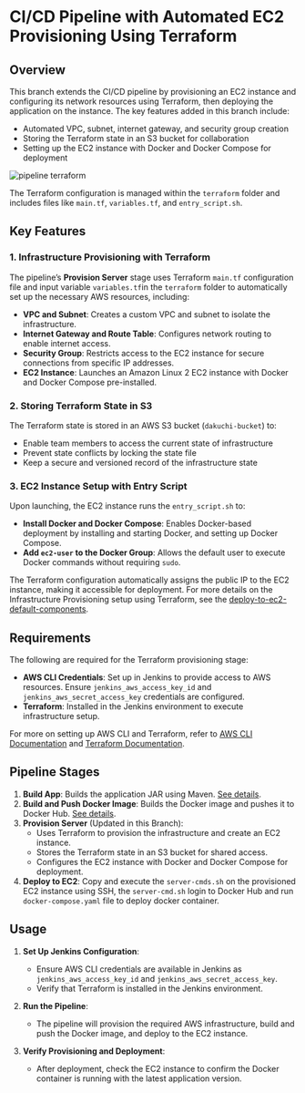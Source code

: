 # CI/CD Pipeline with Automated EC2 Provisioning Using Terraform

## Overview

This branch extends the CI/CD pipeline by provisioning an EC2 instance and configuring its network resources using Terraform, then deploying the application on the instance. The key features added in this branch include:
- Automated VPC, subnet, internet gateway, and security group creation
- Storing the Terraform state in an S3 bucket for collaboration
- Setting up the EC2 instance with Docker and Docker Compose for deployment

![pipeline terraform](https://github.com/user-attachments/assets/3e4e1e91-30ad-4416-a116-801f5a8eb59f)

The Terraform configuration is managed within the `terraform` folder and includes files like `main.tf`, `variables.tf`, and `entry_script.sh`.

## Key Features

### 1. Infrastructure Provisioning with Terraform
The pipeline’s **Provision Server** stage uses Terraform `main.tf` configuration file and input variable `variables.tf`in the `terraform` folder to automatically set up the necessary AWS resources, including:
- **VPC and Subnet**: Creates a custom VPC and subnet to isolate the infrastructure.
- **Internet Gateway and Route Table**: Configures network routing to enable internet access.
- **Security Group**: Restricts access to the EC2 instance for secure connections from specific IP addresses.
- **EC2 Instance**: Launches an Amazon Linux 2 EC2 instance with Docker and Docker Compose pre-installed.

### 2. Storing Terraform State in S3

The Terraform state is stored in an AWS S3 bucket (`dakuchi-bucket`) to:
- Enable team members to access the current state of infrastructure
- Prevent state conflicts by locking the state file
- Keep a secure and versioned record of the infrastructure state

### 3. EC2 Instance Setup with Entry Script

Upon launching, the EC2 instance runs the `entry_script.sh` to:
- **Install Docker and Docker Compose**: Enables Docker-based deployment by installing and starting Docker, and setting up Docker Compose.
- **Add `ec2-user` to the Docker Group**: Allows the default user to execute Docker commands without requiring `sudo`.

The Terraform configuration automatically assigns the public IP to the EC2 instance, making it accessible for deployment. For more details on the Infrastructure Provisioning setup using Terraform, see the [deploy-to-ec2-default-components](https://github.com/Dakuchi/terraform-project/tree/feature/deploy-to-ec2-default-components).

## Requirements

The following are required for the Terraform provisioning stage:
- **AWS CLI Credentials**: Set up in Jenkins to provide access to AWS resources. Ensure `jenkins_aws_access_key_id` and `jenkins_aws_secret_access_key` credentials are configured.
- **Terraform**: Installed in the Jenkins environment to execute infrastructure setup.

For more on setting up AWS CLI and Terraform, refer to [AWS CLI Documentation](https://aws.amazon.com/cli/) and [Terraform Documentation](https://developer.hashicorp.com/terraform/docs).

## Pipeline Stages

1. **Build App**: Builds the application JAR using Maven. [See details](https://github.com/Dakuchi/java-maven-app/tree/jenkins-pipeline).
2. **Build and Push Docker Image**: Builds the Docker image and pushes it to Docker Hub. [See details](https://github.com/Dakuchi/java-maven-app/tree/jenkins-pipeline).
3. **Provision Server** (Updated in this Branch):
   - Uses Terraform to provision the infrastructure and create an EC2 instance.
   - Stores the Terraform state in an S3 bucket for shared access.
   - Configures the EC2 instance with Docker and Docker Compose for deployment.
4. **Deploy to EC2**: Copy and execute the `server-cmds.sh` on the provisioned EC2 instance using SSH, the `server-cmd.sh` login to Docker Hub and run `docker-compose.yaml` file to deploy docker container.

## Usage

1. **Set Up Jenkins Configuration**:
   - Ensure AWS CLI credentials are available in Jenkins as `jenkins_aws_access_key_id` and `jenkins_aws_secret_access_key`.
   - Verify that Terraform is installed in the Jenkins environment.

2. **Run the Pipeline**:
   - The pipeline will provision the required AWS infrastructure, build and push the Docker image, and deploy to the EC2 instance.

3. **Verify Provisioning and Deployment**:
   - After deployment, check the EC2 instance to confirm the Docker container is running with the latest application version.
